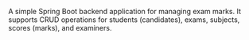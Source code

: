 A simple Spring Boot backend application for managing exam marks. It supports CRUD operations for students (candidates), exams, subjects, scores (marks), and examiners.
